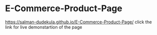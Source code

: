 # E-Commerce-Product-Page

https://salman-dudekula.github.io/E-Commerce-Product-Page/    click the link for live demonstartion of the page 
